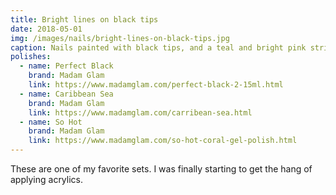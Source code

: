 ```yaml
---
title: Bright lines on black tips
date: 2018-05-01
img: /images/nails/bright-lines-on-black-tips.jpg
caption: Nails painted with black tips, and a teal and bright pink stripes
polishes:
  - name: Perfect Black
    brand: Madam Glam
    link: https://www.madamglam.com/perfect-black-2-15ml.html
  - name: Caribbean Sea 
    brand: Madam Glam
    link: https://www.madamglam.com/carribean-sea.html 
  - name: So Hot 
    brand: Madam Glam
    link: https://www.madamglam.com/so-hot-coral-gel-polish.html 
---
```


These are one of my favorite sets. I was finally starting to get the hang of applying acrylics.